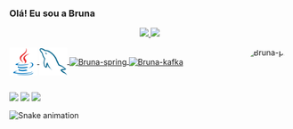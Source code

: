 ### Olá! Eu sou a Bruna

<div align="center">
  <a href="https://github.com/eubssantos">
  <img width="42%" src="https://github-readme-stats.vercel.app/api?username=eubssantos&show_icons=true&theme=dracula&include_all_commits=true&count_private=true"/>
  <img width="46%" src="https://github-readme-stats.vercel.app/api/top-langs/?username=eubssantos&layout=compact&langs_count=7&theme=dracula"/>
</div>
<div style="display: inline_block"><br>
  <img align="center" alt="Bruna-Java" height="50" width="50" src="https://raw.githubusercontent.com/devicons/devicon/master/icons/java/java-original.svg">
  <img align="center" alt="Bruna-mySql" height="50" width="50" src="https://raw.githubusercontent.com/devicons/devicon/master/icons/mysql/mysql-original.svg">
  <img align="center" alt="Bruna-spring" height="50" width="50" src="https://www.vectorlogo.zone/logos/springio/springio-icon.svg">
  <img align="center" alt="Bruna-kafka" height="50" width="50" src="https://www.vectorlogo.zone/logos/apache_kafka/apache_kafka-icon.svg">
  <img align="right" alt="Bruna-pic" height="150" style="border-radius:50px;"
    src="https://media.discordapp.net/attachments/903018166219866122/982029010697609296/unknown.png">
 </div>

   ##
 
<div> 
  <a href="https://www.instagram.com/adaytobruna/" target="_blank"><img src="https://img.shields.io/badge/-Instagram-%23E4405F?style=for-the-badge&logo=instagram&logoColor=white" target="_blank"></a>
  <a href = "mailto:brunahoope@gmail.com"><img src="https://img.shields.io/badge/-Gmail-%23333?style=for-the-badge&logo=gmail&logoColor=white" target="_blank"></a>
  <a href="https://www.linkedin.com/in/bruna-silva-santos/" target="_blank"><img src="https://img.shields.io/badge/-LinkedIn-%230077B5?style=for-the-badge&logo=linkedin&logoColor=white" target="_blank"></a> 
 
![Snake animation](https://github.com/eubssantos/eubssantos/blob/output/github-contribution-grid-snake.svg)
 
</div>
